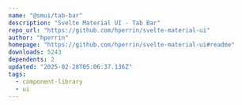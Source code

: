 ```yaml
---
name: "@smui/tab-bar"
description: "Svelte Material UI - Tab Bar"
repo_url: "https://github.com/hperrin/svelte-material-ui"
author: "hperrin"
homepage: "https://github.com/hperrin/svelte-material-ui#readme"
downloads: 5243
dependents: 2
updated: "2025-02-28T05:06:37.136Z"
tags: 
  - component-library
  - ui
---
```

